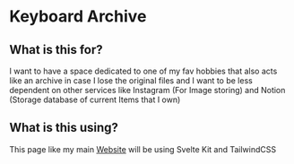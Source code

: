 # Keyboard Archive

## What is this for?

I want to have a space dedicated to one of my fav hobbies that also acts like an archive in case I lose the original files and I want to be less dependent on other services like Instagram (For Image storing) and Notion (Storage database of current Items that I own)

## What is this using?

This page like my main [Website](https://logolicusz.com) will be using Svelte Kit and TailwindCSS
